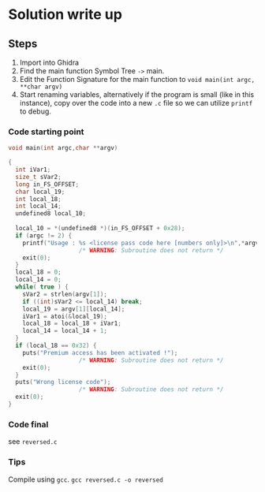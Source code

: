 # Solution write up

## Steps
1. Import into Ghidra
2. Find the main function Symbol Tree `->` main.
3. Edit the Function Signature for the main function to `void main(int argc, **char argv)`
4. Start renaming variables, alternatively if the program is small (like in this instance), copy over the code into a new `.c` file so we can utilize `printf` to debug.

### Code starting point
```c
void main(int argc,char **argv)

{
  int iVar1;
  size_t sVar2;
  long in_FS_OFFSET;
  char local_19;
  int local_18;
  int local_14;
  undefined8 local_10;
  
  local_10 = *(undefined8 *)(in_FS_OFFSET + 0x28);
  if (argc != 2) {
    printf("Usage : %s <license pass code here [numbers only]>\n",*argv);
                    /* WARNING: Subroutine does not return */
    exit(0);
  }
  local_18 = 0;
  local_14 = 0;
  while( true ) {
    sVar2 = strlen(argv[1]);
    if ((int)sVar2 <= local_14) break;
    local_19 = argv[1][local_14];
    iVar1 = atoi(&local_19);
    local_18 = local_18 + iVar1;
    local_14 = local_14 + 1;
  }
  if (local_18 == 0x32) {
    puts("Premium access has been activated !");
                    /* WARNING: Subroutine does not return */
    exit(0);
  }
  puts("Wrong license code");
                    /* WARNING: Subroutine does not return */
  exit(0);
}
```

### Code final
see `reversed.c`

### Tips
Compile using `gcc`. `gcc reversed.c -o reversed`
